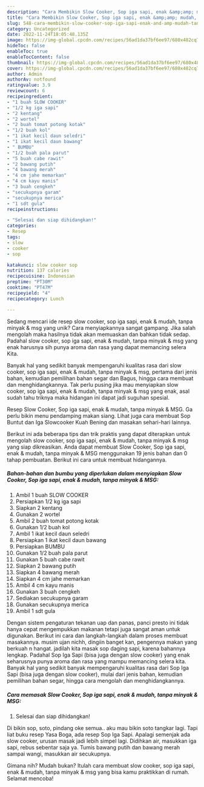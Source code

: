 ```yaml
---
description: "Cara Membikin Slow Cooker, Sop iga sapi, enak &amp;amp; mudah, tanpa minyak &amp;amp; MSG yang Mantap"
title: "Cara Membikin Slow Cooker, Sop iga sapi, enak &amp;amp; mudah, tanpa minyak &amp;amp; MSG yang Mantap"
slug: 548-cara-membikin-slow-cooker-sop-iga-sapi-enak-and-amp-mudah-tanpa-minyak-and-amp-msg-yang-mantap
category: Uncategorized
date: 2022-11-24T18:05:48.135Z
image: https://img-global.cpcdn.com/recipes/56ad1da37bf6ee97/680x482cq70/slow-cooker-sop-iga-sapi-enak-mudah-tanpa-minyak-msg-foto-resep-utama.jpg
hideToc: false
enableToc: true
enableTocContent: false
thumbnail: https://img-global.cpcdn.com/recipes/56ad1da37bf6ee97/680x482cq70/slow-cooker-sop-iga-sapi-enak-mudah-tanpa-minyak-msg-foto-resep-utama.jpg
cover: https://img-global.cpcdn.com/recipes/56ad1da37bf6ee97/680x482cq70/slow-cooker-sop-iga-sapi-enak-mudah-tanpa-minyak-msg-foto-resep-utama.jpg
author: Admin
authorAv: notfound
ratingvalue: 3.9
reviewcount: 6
recipeingredient:
- "1 buah SLOW COOKER"
- "1/2 kg iga sapi"
- "2 kentang"
- "2 wortel"
- "2 buah tomat potong kotak"
- "1/2 buah kol"
- "1 ikat kecil daun seledri"
- "1 ikat kecil daun bawang"
- " BUMBU"
- "1/2 buah pala parut"
- "5 buah cabe rawit"
- "2 bawang putih"
- "4 bawang merah"
- "4 cm jahe memarkan"
- "4 cm kayu manis"
- "3 buah cengkeh"
- "secukupnya garam"
- "secukupnya merica"
- "1 sdt gula"
recipeinstructions:

- "Selesai dan siap dihidangkan!"
categories:
- Resep
tags:
- slow
- cooker
- sop

katakunci: slow cooker sop 
nutrition: 137 calories
recipecuisine: Indonesian
preptime: "PT30M"
cooktime: "PT47M"
recipeyield: "4"
recipecategory: Lunch

---
```





Sedang mencari ide resep slow cooker, sop iga sapi, enak &amp; mudah, tanpa minyak &amp; msg yang unik? Cara menyiapkannya sangat gampang. Jika salah mengolah maka hasilnya tidak akan memuaskan dan bahkan tidak sedap. Padahal slow cooker, sop iga sapi, enak &amp; mudah, tanpa minyak &amp; msg yang enak harusnya sih punya aroma dan rasa yang dapat memancing selera Kita.





Banyak hal yang sedikit banyak mempengaruhi kualitas rasa dari slow cooker, sop iga sapi, enak &amp; mudah, tanpa minyak &amp; msg, pertama dari jenis bahan, kemudian pemilihan bahan segar dan Bagus, hingga cara membuat dan menghidangkannya. Tak perlu pusing jika mau menyiapkan slow cooker, sop iga sapi, enak &amp; mudah, tanpa minyak &amp; msg yang enak,      asal sudah tahu triknya maka hidangan ini dapat jadi suguhan spesial.














Resep Slow Cooker, Sop iga sapi, enak &amp; mudah, tanpa minyak &amp; MSG. Ga perlu bikin menu pendamping makan siang. Lihat juga cara membuat Sop Buntut dan Iga Slowcooker Kuah Bening dan masakan sehari-hari lainnya.






Berikut ini ada beberapa tips dan trik praktis yang dapat diterapkan untuk mengolah slow cooker, sop iga sapi, enak &amp; mudah, tanpa minyak &amp; msg yang siap dikreasikan. Anda dapat membuat Slow Cooker, Sop iga sapi, enak &amp; mudah, tanpa minyak &amp; MSG menggunakan 19 jenis bahan dan 0 tahap pembuatan. Berikut ini cara untuk membuat hidangannya.

<!--inarticleads1-->

##### Bahan-bahan dan bumbu yang diperlukan dalam menyiapkan Slow Cooker, Sop iga sapi, enak &amp; mudah, tanpa minyak &amp; MSG:

1. Ambil 1 buah SLOW COOKER
1. Persiapkan 1/2 kg iga sapi
1. Siapkan 2 kentang
1. Gunakan 2 wortel
1. Ambil 2 buah tomat potong kotak
1. Gunakan 1/2 buah kol
1. Ambil 1 ikat kecil daun seledri
1. Persiapkan 1 ikat kecil daun bawang
1. Persiapkan  BUMBU
1. Gunakan 1/2 buah pala parut
1. Gunakan 5 buah cabe rawit
1. Siapkan 2 bawang putih
1. Siapkan 4 bawang merah
1. Siapkan 4 cm jahe memarkan
1. Ambil 4 cm kayu manis
1. Gunakan 3 buah cengkeh
1. Sediakan secukupnya garam
1. Gunakan secukupnya merica
1. Ambil 1 sdt gula


Dengan sistem pengaturan tekanan uap dan panas, panci presto ini tidak hanya cepat mengempukkan makanan tetapi juga sangat aman untuk digunakan. Berikut ini cara dan langkah-langkah dalam proses membuat masakannya. musim ujan nichh, dingiin banget kan, pengennya makan yang berkuah n hangat. jadilah kita masak sop daging sapi, karena bahannya lengkap. Padahal Sop Iga Sapi (bisa juga dengan slow cooker) yang enak seharusnya punya aroma dan rasa yang mampu memancing selera kita. Banyak hal yang sedikit banyak mempengaruhi kualitas rasa dari Sop Iga Sapi (bisa juga dengan slow cooker), mulai dari jenis bahan, kemudian pemilihan bahan segar, hingga cara mengolah dan menghidangkannya. 

<!--inarticleads2-->

##### Cara memasak Slow Cooker, Sop iga sapi, enak &amp; mudah, tanpa minyak &amp; MSG:


1. Selesai dan siap dihidangkan!

Di bikin sop, soto, pindang oke semua.. aku mau bikin soto tangkar lagi. Tapi liat buku resep Yasa Boga, ada resep Sop Iga Sapi. Apalagi semenjak ada slow cooker, urusan masak jadi lebih simpel lagi. Didihkan air, masukkan iga sapi, rebus sebentar saja ya. Tumis bawang putih dan bawang merah sampai wangi, masukkan air secukupnya. 

Gimana nih? Mudah bukan? Itulah cara membuat slow cooker, sop iga sapi, enak &amp; mudah, tanpa minyak &amp; msg yang bisa kamu praktikkan di rumah. Selamat mencoba!
